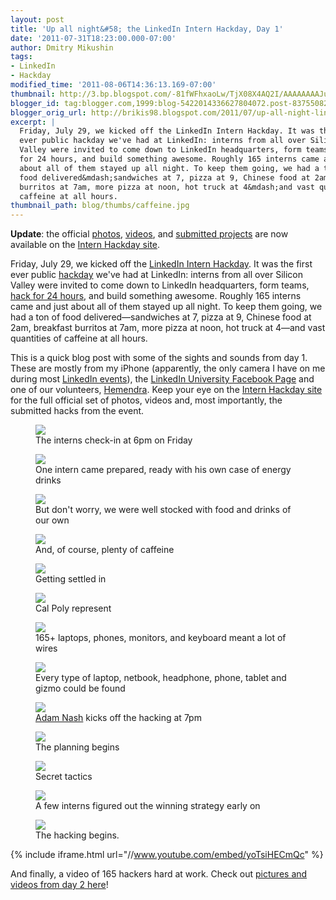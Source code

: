```yaml
---
layout: post
title: 'Up all night&#58; the LinkedIn Intern Hackday, Day 1'
date: '2011-07-31T18:23:00.000-07:00'
author: Dmitry Mikushin
tags:
- LinkedIn
- Hackday
modified_time: '2011-08-06T14:36:13.169-07:00'
thumbnail: http://3.bp.blogspot.com/-81fWFhxaoLw/TjX08X4AQ2I/AAAAAAAAJu4/_km5XhaCeoc/s72-c/IMG_0619.JPG
blogger_id: tag:blogger.com,1999:blog-5422014336627804072.post-8375508272908955554
blogger_orig_url: http://brikis98.blogspot.com/2011/07/up-all-night-linkedin-intern-hackday.html
excerpt: |
  Friday, July 29, we kicked off the LinkedIn Intern Hackday. It was the first 
  ever public hackday we've had at LinkedIn: interns from all over Silicon 
  Valley were invited to come down to LinkedIn headquarters, form teams, hack 
  for 24 hours, and build something awesome. Roughly 165 interns came and just 
  about all of them stayed up all night. To keep them going, we had a ton of 
  food delivered&mdash;sandwiches at 7, pizza at 9, Chinese food at 2am, breakfast 
  burritos at 7am, more pizza at noon, hot truck at 4&mdash;and vast quantities of 
  caffeine at all hours. 
thumbnail_path: blog/thumbs/caffeine.jpg
---
```


**Update**: the official [photos](http://hackday2011.linkedin.com/#pictures), 
[videos](http://hackday2011.linkedin.com/#%21video), and [submitted projects](http://hackday2011.linkedin.com/#%21projects)
are now available on the [Intern Hackday site](http://hackday2011.linkedin.com/).

Friday, July 29, we kicked off the [LinkedIn Intern 
Hackday](http://hackday2011.linkedin.com/). It was the first ever public 
[hackday](http://hackday.linkedin.com) we've had at 
LinkedIn: interns from all over Silicon Valley were invited to come down to 
LinkedIn headquarters, form teams, [hack for 24 
hours](http://hackday2011.linkedin.com/#%21schedule), and build something 
awesome. Roughly 165 interns came and just about all of them stayed up all 
night. To keep them going, we had a ton of food delivered&mdash;sandwiches at 7, 
pizza at 9, Chinese food at 2am, breakfast burritos at 7am, more pizza at 
noon, hot truck at 4&mdash;and vast quantities of caffeine at all hours. 

This is a quick blog post with some of the sights and sounds from day 1. These 
are mostly from my iPhone (apparently, the only camera I have on me during 
most [LinkedIn 
events](https://www.ybrikman.com/writing/2011/04/01/this-is-where-i-work/)), the 
[LinkedIn University Facebook Page](https://www.facebook.com/LinkedInU) and 
one of our volunteers, 
[Hemendra](http://www.linkedin.com/pub/hemendra-kumar/0/73/344). Keep your eye 
on the [Intern Hackday site](http://hackday2011.linkedin.com/) for the full 
official set of photos, videos and, most importantly, the submitted hacks from 
the event. 

<figure>
  <a href="http://3.bp.blogspot.com/-81fWFhxaoLw/TjX08X4AQ2I/AAAAAAAAJu4/_km5XhaCeoc/s1600/IMG_0619.JPG" target="_blank">
    <img src="http://3.bp.blogspot.com/-81fWFhxaoLw/TjX08X4AQ2I/AAAAAAAAJu4/_km5XhaCeoc/s400/IMG_0619.JPG">
  </a>
  <figcaption>The interns check-in at 6pm on Friday</figcaption>
</figure>
<figure>
  <a href="http://1.bp.blogspot.com/-tTNZN1eemTw/TjX8Zahw82I/AAAAAAAAJwg/RaE6BNhMsTk/s1600/215191_242287879127056_239016206120890_790978_2288714_n.jpg" target="_blank">
    <img src="http://1.bp.blogspot.com/-tTNZN1eemTw/TjX8Zahw82I/AAAAAAAAJwg/RaE6BNhMsTk/s400/215191_242287879127056_239016206120890_790978_2288714_n.jpg">
  </a>
  <figcaption>One intern came prepared, ready with his own case of energy drinks</figcaption>
</figure>
<figure>
  <a href="http://2.bp.blogspot.com/-QtfMS68JRGk/TjX3BdKYS7I/AAAAAAAAJvc/Ev7HtHa_Wd4/s1600/IMG_0613.JPG" target="_blank">
    <img src="http://2.bp.blogspot.com/-QtfMS68JRGk/TjX3BdKYS7I/AAAAAAAAJvc/Ev7HtHa_Wd4/s400/IMG_0613.JPG">
  </a>
  <figcaption>But don't worry, we were well stocked with food and drinks of our own</figcaption>
</figure>
<figure>
  <a href="http://4.bp.blogspot.com/-8oiAgMsLjPQ/TjX3Ac358iI/AAAAAAAAJvY/h5BNUz9a65Y/s1600/IMG_0610.JPG" target="_blank">
    <img src="http://4.bp.blogspot.com/-8oiAgMsLjPQ/TjX3Ac358iI/AAAAAAAAJvY/h5BNUz9a65Y/s400/IMG_0610.JPG">
  </a>
  <figcaption>And, of course, plenty of caffeine</figcaption>
</figure>
<figure>
  <a href="http://3.bp.blogspot.com/-yl5ePZYm5SY/TjX3EbO5ZKI/AAAAAAAAJvs/GXFst_gZ2Yg/s1600/IMG_0617.JPG" target="_blank">
    <img src="http://3.bp.blogspot.com/-yl5ePZYm5SY/TjX3EbO5ZKI/AAAAAAAAJvs/GXFst_gZ2Yg/s400/IMG_0617.JPG">
  </a>
  <figcaption>Getting settled in</figcaption>
</figure>
<figure>
  <a href="http://3.bp.blogspot.com/-hS8B46LoBwc/TjX3F4AUNdI/AAAAAAAAJv0/b0Dwi9FjGaM/s1600/IMG_0620.JPG" target="_blank">
    <img src="http://3.bp.blogspot.com/-hS8B46LoBwc/TjX3F4AUNdI/AAAAAAAAJv0/b0Dwi9FjGaM/s400/IMG_0620.JPG">
  </a>
  <figcaption>Cal Poly represent</figcaption>
</figure>
<figure>
  <a href="http://3.bp.blogspot.com/-xXNRVGPzg58/TjX2_Z2CnxI/AAAAAAAAJvQ/1MCIKCMlNVo/s1600/IMG_0050.jpg" target="_blank">
    <img src="http://3.bp.blogspot.com/-xXNRVGPzg58/TjX2_Z2CnxI/AAAAAAAAJvQ/1MCIKCMlNVo/s400/IMG_0050.jpg">
  </a>
  <figcaption>165+ laptops, phones, monitors, and keyboard meant a lot of wires</figcaption>
</figure>
<figure>
  <a href="http://4.bp.blogspot.com/-WIUmAR0qdUw/TjX2-Skc_8I/AAAAAAAAJvE/GDPH6X2268k/s1600/IMG_0022.jpg" target="_blank">
    <img src="http://4.bp.blogspot.com/-WIUmAR0qdUw/TjX2-Skc_8I/AAAAAAAAJvE/GDPH6X2268k/s400/IMG_0022.jpg">
  </a>
  <figcaption>Every type of laptop, netbook, headphone, phone, tablet and gizmo could be found</figcaption>
</figure>
<figure>
  <a href="http://4.bp.blogspot.com/-LtrzCb1sLv8/TjX3X5VecJI/AAAAAAAAJwM/a4tWWD-pkvA/s1600/IMG_9994.JPG" target="_blank">
    <img src="http://4.bp.blogspot.com/-LtrzCb1sLv8/TjX3X5VecJI/AAAAAAAAJwM/a4tWWD-pkvA/s400/IMG_9994.JPG">
  </a>
  <figcaption><a href="http://www.linkedin.com/in/adamnash">Adam Nash</a> kicks off the hacking at 7pm</figcaption>
</figure>
<figure>
  <a href="http://3.bp.blogspot.com/-A4ukC4Y-cOs/TjX2_lHx0AI/AAAAAAAAJvU/RwCeWHqtT_8/s1600/IMG_0070.jpg" target="_blank">
    <img src="http://3.bp.blogspot.com/-A4ukC4Y-cOs/TjX2_lHx0AI/AAAAAAAAJvU/RwCeWHqtT_8/s400/IMG_0070.jpg">
  </a>
  <figcaption>The planning begins</figcaption>
</figure>
<figure>
  <a href="http://4.bp.blogspot.com/-dO2EjQgWmE4/TjX2-JbvNKI/AAAAAAAAJvA/gPVVsb0oAaY/s1600/IMG_0015.jpg" target="_blank">
    <img src="http://4.bp.blogspot.com/-dO2EjQgWmE4/TjX2-JbvNKI/AAAAAAAAJvA/gPVVsb0oAaY/s400/IMG_0015.jpg">
  </a>
  <figcaption>Secret tactics</figcaption>
</figure>
<figure>
  <a href="http://3.bp.blogspot.com/-RO-vFahkodo/TjX3DvbfIsI/AAAAAAAAJvo/ruPgrFnYLDo/s1600/IMG_0616.JPG" target="_blank">
    <img src="http://3.bp.blogspot.com/-RO-vFahkodo/TjX3DvbfIsI/AAAAAAAAJvo/ruPgrFnYLDo/s400/IMG_0616.JPG">
  </a>
  <figcaption>A few interns figured out the winning strategy early on</figcaption>
</figure>
<div class="separator" style="clear: both; text-align: center;"></div><figure>
  <a href="http://2.bp.blogspot.com/-Uia4W01lln8/TjX81UR1-nI/AAAAAAAAJwk/9XKpnb8tEec/s1600/284757_242342342454943_239016206120890_791197_2693403_n.jpg" target="_blank">
    <img src="http://2.bp.blogspot.com/-Uia4W01lln8/TjX81UR1-nI/AAAAAAAAJwk/9XKpnb8tEec/s400/284757_242342342454943_239016206120890_791197_2693403_n.jpg">
  </a>
  <figcaption>The hacking begins.</figcaption>
</figure>

{% include iframe.html url="//www.youtube.com/embed/yoTsiHECmQc" %}

And finally, a video of 165 hackers hard at work. 
Check out [pictures and videos from day 2 
here](https://www.ybrikman.com/writing/2011/08/01/up-all-night-linkedin-intern-hackday/)! 